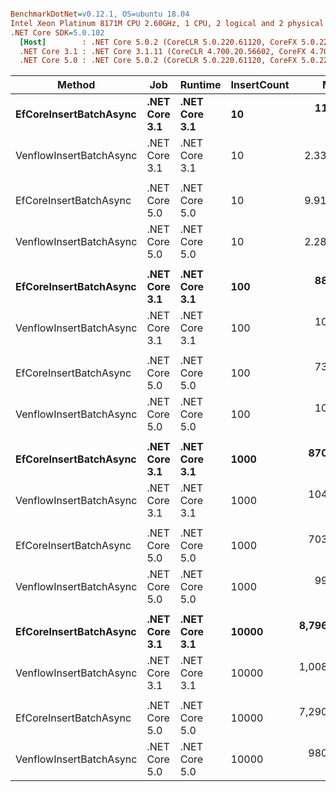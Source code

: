 ``` ini

BenchmarkDotNet=v0.12.1, OS=ubuntu 18.04
Intel Xeon Platinum 8171M CPU 2.60GHz, 1 CPU, 2 logical and 2 physical cores
.NET Core SDK=5.0.102
  [Host]        : .NET Core 5.0.2 (CoreCLR 5.0.220.61120, CoreFX 5.0.220.61120), X64 RyuJIT
  .NET Core 3.1 : .NET Core 3.1.11 (CoreCLR 4.700.20.56602, CoreFX 4.700.20.56604), X64 RyuJIT
  .NET Core 5.0 : .NET Core 5.0.2 (CoreCLR 5.0.220.61120, CoreFX 5.0.220.61120), X64 RyuJIT


```
|                  Method |           Job |       Runtime | InsertCount |         Mean |       Error |      StdDev | Ratio |      Gen 0 |      Gen 1 |    Gen 2 |     Allocated |
|------------------------ |-------------- |-------------- |------------ |-------------:|------------:|------------:|------:|-----------:|-----------:|---------:|--------------:|
|  **EfCoreInsertBatchAsync** | **.NET Core 3.1** | **.NET Core 3.1** |          **10** |    **11.800 ms** |   **0.2290 ms** |   **0.2726 ms** |  **1.00** |    **62.5000** |    **15.6250** |        **-** |    **1219.64 KB** |
| VenflowInsertBatchAsync | .NET Core 3.1 | .NET Core 3.1 |          10 |     2.330 ms |   0.0456 ms |   0.0448 ms |  0.20 |     3.9063 |          - |        - |     111.34 KB |
|                         |               |               |             |              |             |             |       |            |            |          |               |
|  EfCoreInsertBatchAsync | .NET Core 5.0 | .NET Core 5.0 |          10 |     9.915 ms |   0.1841 ms |   0.1722 ms |  1.00 |    46.8750 |    15.6250 |        - |     989.51 KB |
| VenflowInsertBatchAsync | .NET Core 5.0 | .NET Core 5.0 |          10 |     2.288 ms |   0.0455 ms |   0.0425 ms |  0.23 |     3.9063 |          - |        - |     111.34 KB |
|                         |               |               |             |              |             |             |       |            |            |          |               |
|  **EfCoreInsertBatchAsync** | **.NET Core 3.1** | **.NET Core 3.1** |         **100** |    **88.123 ms** |   **1.7557 ms** |   **1.6422 ms** |  **1.00** |   **500.0000** |          **-** |        **-** |   **12004.24 KB** |
| VenflowInsertBatchAsync | .NET Core 3.1 | .NET Core 3.1 |         100 |    10.383 ms |   0.2055 ms |   0.2672 ms |  0.12 |    46.8750 |    15.6250 |        - |    1028.94 KB |
|                         |               |               |             |              |             |             |       |            |            |          |               |
|  EfCoreInsertBatchAsync | .NET Core 5.0 | .NET Core 5.0 |         100 |    73.168 ms |   1.4611 ms |   1.4350 ms |  1.00 |   428.5714 |   142.8571 |        - |     9702.5 KB |
| VenflowInsertBatchAsync | .NET Core 5.0 | .NET Core 5.0 |         100 |    10.257 ms |   0.1495 ms |   0.1399 ms |  0.14 |    46.8750 |    15.6250 |        - |    1028.91 KB |
|                         |               |               |             |              |             |             |       |            |            |          |               |
|  **EfCoreInsertBatchAsync** | **.NET Core 3.1** | **.NET Core 3.1** |        **1000** |   **870.170 ms** |  **16.9612 ms** |  **16.6582 ms** |  **1.00** |  **6000.0000** |  **2000.0000** |        **-** |  **120096.79 KB** |
| VenflowInsertBatchAsync | .NET Core 3.1 | .NET Core 3.1 |        1000 |   104.305 ms |   2.0527 ms |   2.1964 ms |  0.12 |   600.0000 |   400.0000 | 200.0000 |    10023.4 KB |
|                         |               |               |             |              |             |             |       |            |            |          |               |
|  EfCoreInsertBatchAsync | .NET Core 5.0 | .NET Core 5.0 |        1000 |   703.477 ms |  13.2063 ms |  14.1306 ms |  1.00 |  5000.0000 |  2000.0000 |        - |   97046.05 KB |
| VenflowInsertBatchAsync | .NET Core 5.0 | .NET Core 5.0 |        1000 |    99.205 ms |   1.6963 ms |   1.5867 ms |  0.14 |   600.0000 |   400.0000 | 200.0000 |   10023.43 KB |
|                         |               |               |             |              |             |             |       |            |            |          |               |
|  **EfCoreInsertBatchAsync** | **.NET Core 3.1** | **.NET Core 3.1** |       **10000** | **8,796.048 ms** | **173.9333 ms** | **178.6167 ms** |  **1.00** | **62000.0000** | **18000.0000** |        **-** | **1201523.92 KB** |
| VenflowInsertBatchAsync | .NET Core 3.1 | .NET Core 3.1 |       10000 | 1,008.250 ms |  18.6822 ms |  31.7238 ms |  0.11 |  3000.0000 |  1000.0000 |        - |  109050.11 KB |
|                         |               |               |             |              |             |             |       |            |            |          |               |
|  EfCoreInsertBatchAsync | .NET Core 5.0 | .NET Core 5.0 |       10000 | 7,290.629 ms |  99.5705 ms |  88.2667 ms |  1.00 | 50000.0000 | 29000.0000 |        - |  970629.17 KB |
| VenflowInsertBatchAsync | .NET Core 5.0 | .NET Core 5.0 |       10000 |   980.496 ms |  19.4856 ms |  30.9062 ms |  0.14 |  3000.0000 |  1000.0000 |        - |  109045.91 KB |
